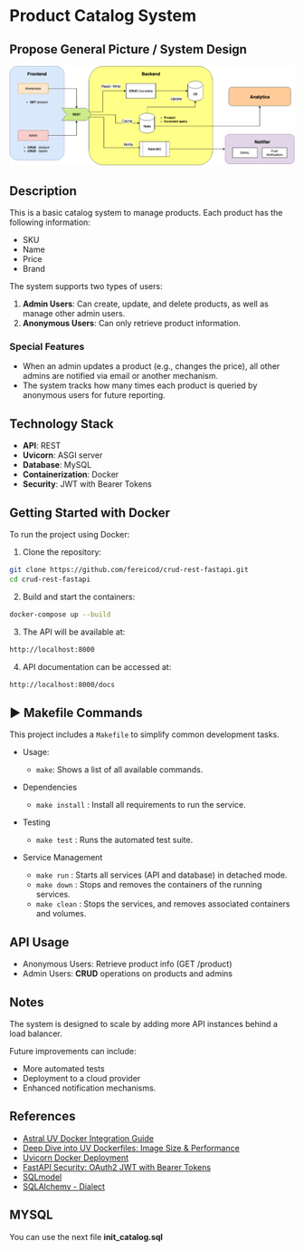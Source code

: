 # Product Catalog System

## Propose General Picture / System Design
![](https://github.com/fereicod/crud-rest-fastapi/blob/main/system-design_v1.png)

## Description
This is a basic catalog system to manage products. Each product has the following information:
- SKU
- Name
- Price
- Brand

The system supports two types of users:
1. **Admin Users**: Can create, update, and delete products, as well as manage other admin users.
2. **Anonymous Users**: Can only retrieve product information.

### Special Features
- When an admin updates a product (e.g., changes the price), all other admins are notified via email or another mechanism.
- The system tracks how many times each product is queried by anonymous users for future reporting.

## Technology Stack
- **API**: REST
- **Uvicorn**: ASGI server
- **Database**: MySQL
- **Containerization**: Docker
- **Security**: JWT with Bearer Tokens


## Getting Started with Docker
To run the project using Docker:

1. Clone the repository:
```bash
git clone https://github.com/fereicod/crud-rest-fastapi.git
cd crud-rest-fastapi
```

2. Build and start the containers:
```bash
docker-compose up --build
```

3. The API will be available at:
```bash
http://localhost:8000
```

4. API documentation can be accessed at:
```bash
http://localhost:8000/docs
```

## ▶️ Makefile Commands
This project includes a `Makefile` to simplify common development tasks.

- Usage:
  - `make`: Shows a list of all available commands.

- Dependencies
  - `make install` : Install all requirements to run the service.

- Testing
  - `make test` : Runs the automated test suite.

- Service Management
  - `make run` : Starts all services (API and database) in detached mode.
  - `make down` : Stops and removes the containers of the running services.
  - `make clean` : Stops the services, and removes associated containers and volumes.


## API Usage
- Anonymous Users: Retrieve product info (GET /product)
- Admin Users: **CRUD** operations on products and admins

## Notes
The system is designed to scale by adding more API instances behind a load balancer.

Future improvements can include:
- More automated tests
- Deployment to a cloud provider
- Enhanced notification mechanisms.

## References
- [Astral UV Docker Integration Guide](https://docs.astral.sh/uv/guides/integration/docker/)
- [Deep Dive into UV Dockerfiles: Image Size & Performance](https://medium.com/@benitomartin/deep-dive-into-uv-dockerfiles-by-astral-image-size-performance-best-practices-5790974b9579)
- [Uvicorn Docker Deployment](https://www.uvicorn.org/deployment/docker/)
- [FastAPI Security: OAuth2 JWT with Bearer Tokens](https://fastapi.tiangolo.com/tutorial/security/oauth2-jwt/?h=bearer#hash-and-verify-the-passwords)
- [SQLmodel](https://sqlmodel.tiangolo.com/)
- [SQLAlchemy - Dialect](https://docs.sqlalchemy.org/en/20/dialects/index.html)

## MYSQL
You can use the next file **init_catalog.sql**
